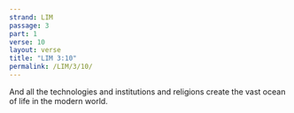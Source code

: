 ```yaml
---
strand: LIM
passage: 3
part: 1
verse: 10
layout: verse
title: "LIM 3:10"
permalink: /LIM/3/10/
---
```

And all the technologies and institutions and religions create the vast ocean of life in the modern world.
